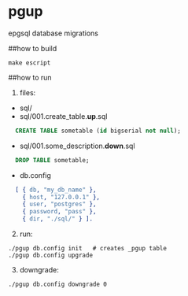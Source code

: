 # pgup
epgsql database migrations

##how to build
  ```shell
  make escript
  ```

##how to run
1. files:
  * sql/
  * sql/001.create_table.**up**.sql
  ```sql
    CREATE TABLE sometable (id bigserial not null);
  ```
  * sql/001.some_description.**down**.sql
  ```sql
    DROP TABLE sometable;
  ```
  * db.config
  ```erlang
    [ { db, "my_db_name" },
      { host, "127.0.0.1" },
      { user, "postgres" },
      { password, "pass" },
      { dir, "./sql/" } ].
  ```
  
2. run:
  ```shell
  ./pgup db.config init   # creates _pgup table
  ./pgup db.config upgrade 
  ```
  
3. downgrade:
  ```shell
  ./pgup db.config downgrade 0 
  ```
